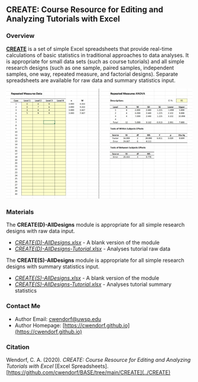 ## CREATE: Course Resource for Editing and Analyzing Tutorials with Excel

### Overview

[**CREATE**](../CREATE) is a set of simple Excel spreadsheets that provide real-time calculations of basic statistics in traditional approaches to data analyses. It is appropriate for small data sets (such as course tutorials) and all simple research designs (such as one sample, paired samples, independent samples, one way, repeated measure, and factorial designs). Separate spreadsheets are available for raw data and summary statistics input.

<p align="center"><kbd><img src="CREATE.jpg"></kbd></p>

### Materials

The **CREATE(D)-AllDesigns** module is appropriate for all simple research designs with raw data input.

- [*CREATE(D)-AllDesigns.xlsx*](./CREATE(D)-AllDesigns.xlsx) - A blank version of the module
- [*CREATE(D)-AllDesigns-Tutorial.xlsx*](./CREATE(D)-AllDesigns-Tutorial.xlsx) - Analyses tutorial raw data

The **CREATE(S)-AllDesigns** module is appropriate for all simple research designs with summary statistics input.

- [*CREATE(S)-AllDesigns.xlsx*](./CREATE(S)-AllDesigns.xlsx) - A blank version of the module
- [*CREATE(S)-AllDesigns-Tutorial.xlsx*](./CREATE(S)-AllDesigns-Tutorial.xlsx) - Analyses tutorial summary statistics

### Contact Me
 
- Author Email: [cwendorf@uwsp.edu](mailto:cwendorf@uwsp.edu)
- Author Homepage: [https://cwendorf.github.io](https://cwendorf.github.io)

### Citation

Wendorf, C. A. (2020). _CREATE: Course Resource for Editing and Analyzing Tutorials with Excel_ [Excel Spreadsheets]. [https://github.com/cwendorf/BASE/tree/main/CREATE](../CREATE)
